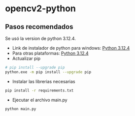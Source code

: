 
# opencv2-python

## Pasos recomendados
Se usó la version de python 3.12.4.
- Link de instalador de python para windows: [Python 3.12.4](https://www.python.org/ftp/python/3.12.4/python-3.12.4-amd64.exe)
- Para otras plataformas: [Python 3.12.4
](python.org/downloads/release/python-3124/)
- Actualizar pip
```bash
# pip install --upgrade pip
python.exe -m pip install --upgrade pip
```
- Instalar las librerias necesarias
```bash
pip install -r requirements.txt
```
- Ejecutar el archivo main.py
```bash
python main.py 
```


